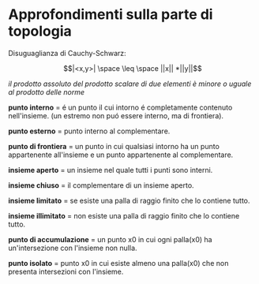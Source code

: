 # **Approfondimenti sulla parte di topologia**

Disuguaglianza di Cauchy-Schwarz:

$$|<x,y>|  \space \leq \space ||x|| *||y||$$

 *il prodotto assoluto del prodotto scalare di due elementi è minore o uguale al prodotto delle norme*

**punto interno** = é un punto il cui intorno é completamente contenuto nell'insieme. (un estremo non puó essere interno, ma di frontiera).

**punto esterno** = punto interno al complementare. 

**punto di frontiera** = un punto in cui qualsiasi intorno ha un punto appartenente all'insieme e un punto appartenente al complementare. 

**insieme aperto** = un insieme nel quale tutti i punti sono interni.

**insieme chiuso** = il complementare di un insieme aperto.

**insieme limitato** = se esiste una palla di raggio finito che lo contiene tutto.

**insieme illimitato** = non esiste una palla di raggio finito che lo contiene tutto.

**punto di accumulazione** = un punto x0 in cui ogni palla(x0) ha un'intersezione con l'insieme non nulla.

**punto isolato** = punto x0 in cui esiste almeno una palla(x0) che non presenta intersezioni con l'insieme.
